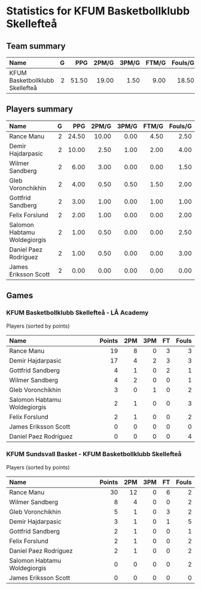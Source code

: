 # Statistics for KFUM Basketbollklubb Skellefteå

## Team summary

| Name | G | PPG | 2PM/G | 3PM/G | FTM/G | Fouls/G |
|:-----|--:|----:|------:|------:|------:|--------:|
| KFUM Basketbollklubb Skellefteå | 2 | 51.50 | 19.00 | 1.50 | 9.00 | 18.50 |

## Players summary

| Name | G | PPG | 2PM/G | 3PM/G | FTM/G | Fouls/G |
|:-----|--:|----:|------:|------:|------:|--------:|
| Rance Manu | 2 | 24.50 | 10.00 | 0.00 | 4.50 | 2.50 |
| Demir Hajdarpasic | 2 | 10.00 | 2.50 | 1.00 | 2.00 | 4.00 |
| Wilmer Sandberg | 2 | 6.00 | 3.00 | 0.00 | 0.00 | 1.50 |
| Gleb Voronchikhin | 2 | 4.00 | 0.50 | 0.50 | 1.50 | 2.00 |
| Gottfrid Sandberg | 2 | 3.00 | 1.00 | 0.00 | 1.00 | 1.00 |
| Felix Forslund | 2 | 2.00 | 1.00 | 0.00 | 0.00 | 2.00 |
| Salomon Habtamu Woldegiorgis | 2 | 1.00 | 0.50 | 0.00 | 0.00 | 2.50 |
| Daniel Paez Rodríguez | 2 | 1.00 | 0.50 | 0.00 | 0.00 | 3.00 |
| James Eriksson Scott | 2 | 0.00 | 0.00 | 0.00 | 0.00 | 0.00 |

## Games

### KFUM Basketbollklubb Skellefteå - LÅ Academy

Players (sorted by points)

| Name | Points | 2PM | 3PM | FT | Fouls |
|:-----|-------:|----:|----:|---:|------:|
| Rance Manu | 19 |  8 |  0 |  3 |  3 |
| Demir Hajdarpasic | 17 |  4 |  2 |  3 |  3 |
| Gottfrid Sandberg |  4 |  1 |  0 |  2 |  1 |
| Wilmer Sandberg |  4 |  2 |  0 |  0 |  1 |
| Gleb Voronchikhin |  3 |  0 |  1 |  0 |  2 |
| Salomon Habtamu Woldegiorgis |  2 |  1 |  0 |  0 |  3 |
| Felix Forslund |  2 |  1 |  0 |  0 |  2 |
| James Eriksson Scott |  0 |  0 |  0 |  0 |  0 |
| Daniel Paez Rodríguez |  0 |  0 |  0 |  0 |  4 |

### KFUM Sundsvall Basket - KFUM Basketbollklubb Skellefteå

Players (sorted by points)

| Name | Points | 2PM | 3PM | FT | Fouls |
|:-----|-------:|----:|----:|---:|------:|
| Rance Manu | 30 | 12 |  0 |  6 |  2 |
| Wilmer Sandberg |  8 |  4 |  0 |  0 |  2 |
| Gleb Voronchikhin |  5 |  1 |  0 |  3 |  2 |
| Demir Hajdarpasic |  3 |  1 |  0 |  1 |  5 |
| Gottfrid Sandberg |  2 |  1 |  0 |  0 |  1 |
| Felix Forslund |  2 |  1 |  0 |  0 |  2 |
| Daniel Paez Rodríguez |  2 |  1 |  0 |  0 |  2 |
| Salomon Habtamu Woldegiorgis |  0 |  0 |  0 |  0 |  2 |
| James Eriksson Scott |  0 |  0 |  0 |  0 |  0 |

